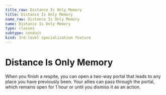 ```yaml
---
title_raw: Distance Is Only Memory
title: Distance Is Only Memory
name_raw: Distance Is Only Memory
name: Distance Is Only Memory
type: classes
subtype: conduit
kind: 3rd-level specialization feature
---
```


# Distance Is Only Memory

When you finish a respite, you can open a two-way portal that leads to any place you have previously been. Your allies can pass through the portal, which remains open for 1 hour or until you dismiss it as an action.

